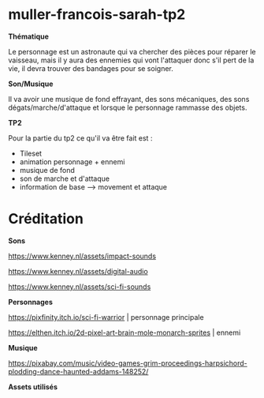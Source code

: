# muller-francois-sarah-tp2
 
**Thématique**

Le personnage est un astronaute qui va chercher des pièces pour réparer le vaisseau, mais il y aura des ennemies qui vont l'attaquer donc s'il pert de la vie, il devra trouver des bandages pour se soigner.

**Son/Musique**

Il va avoir une musique de fond effrayant, des sons mécaniques, des sons dégats/marche/d'attaque et lorsque le personnage rammasse des objets.

**TP2**

Pour la partie du tp2 ce qu'il va être fait est : 
- Tileset
- animation personnage + ennemi
- musique de fond
- son de marche et d'attaque
- information de base --> movement et attaque


# Créditation

**Sons**

https://www.kenney.nl/assets/impact-sounds

https://www.kenney.nl/assets/digital-audio

https://www.kenney.nl/assets/sci-fi-sounds

**Personnages**

https://pixfinity.itch.io/sci-fi-warrior  | personnage principale

https://elthen.itch.io/2d-pixel-art-brain-mole-monarch-sprites   | ennemi

**Musique**

https://pixabay.com/music/video-games-grim-proceedings-harpsichord-plodding-dance-haunted-addams-148252/

**Assets utilisés**



